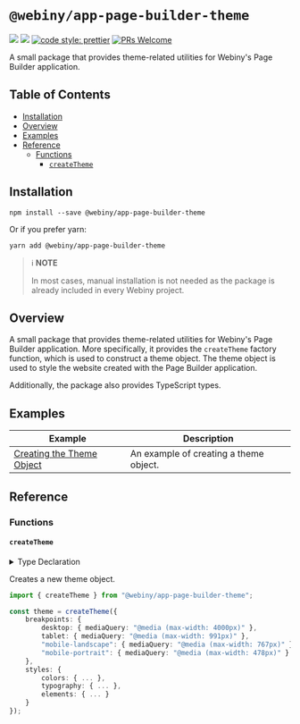 # `@webiny/app-page-builder-theme`
[![](https://img.shields.io/npm/dw/@webiny/app-page-builder-theme.svg)](https://www.npmjs.com/package/@webiny/app-page-builder-theme)
[![](https://img.shields.io/npm/v/@webiny/app-page-builder-theme.svg)](https://www.npmjs.com/package/@webiny/app-page-builder-theme)
[![code style: prettier](https://img.shields.io/badge/code_style-prettier-ff69b4.svg?style=flat-square)](https://github.com/prettier/prettier)
[![PRs Welcome](https://img.shields.io/badge/PRs-welcome-brightgreen.svg?style=flat-square)](http://makeapullrequest.com)

A small package that provides theme-related utilities for Webiny's Page Builder application.

## Table of Contents

-   [Installation](#installation)
-   [Overview](#overview)
-   [Examples](#examples)
-   [Reference](#reference)
    -   [Functions](#functions)
        -   [`createTheme`](#createTheme)

## Installation

```
npm install --save @webiny/app-page-builder-theme
```

Or if you prefer yarn:

```
yarn add @webiny/app-page-builder-theme
```

> ℹ️ **NOTE**
> 
> In most cases, manual installation is not needed as the package is already included in every Webiny project. 

## Overview

A small package that provides theme-related utilities for Webiny's Page Builder application. More specifically, it provides the `createTheme` factory function, which is used to construct a theme object. The theme object is used to style the website created with the Page Builder application.

Additionally, the package also provides TypeScript types.

## Examples

| Example                                                     | Description                            |
|-------------------------------------------------------------|----------------------------------------|
| [Creating the Theme Object](./docs/examples/createTheme.md) | An example of creating a theme object. |

## Reference

### Functions

#### `createTheme`

<details>
<summary>Type Declaration</summary>
<p>

```ts
export declare const createTheme: (theme: Theme) => Theme;
```

</p>
</details>

Creates a new theme object.

```ts
import { createTheme } from "@webiny/app-page-builder-theme";

const theme = createTheme({
    breakpoints: {
        desktop: { mediaQuery: "@media (max-width: 4000px)" },
        tablet: { mediaQuery: "@media (max-width: 991px)" },
        "mobile-landscape": { mediaQuery: "@media (max-width: 767px)" },
        "mobile-portrait": { mediaQuery: "@media (max-width: 478px)" }
    },
    styles: {
        colors: { ... },
        typography: { ... },
        elements: { ... }
    }
});
```